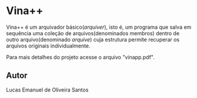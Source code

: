 # Vina++
Vina++ é um arquivador básico(*arquiver*), isto é, um programa que salva em sequência uma coleção de arquivos(denominados membros) dentro de outro arquivo(denominado *arquive*) cuja estrutura permite recuperar os arquivos originais individualmente.

Para mais detalhes do projeto acesse o arquivo "vinapp.pdf".

## Autor
Lucas Emanuel de Oliveira Santos
